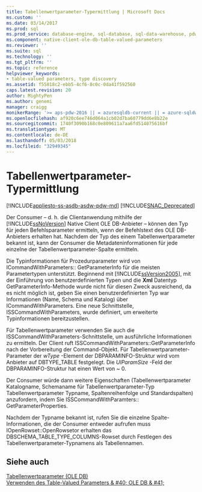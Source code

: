 ```yaml
---
title: Tabellenwertparameter-Typermittlung | Microsoft Docs
ms.custom: ''
ms.date: 03/14/2017
ms.prod: sql
ms.prod_service: database-engine, sql-database, sql-data-warehouse, pdw
ms.component: native-client-ole-db-table-valued-parameters
ms.reviewer: ''
ms.suite: sql
ms.technology: ''
ms.tgt_pltfrm: ''
ms.topic: reference
helpviewer_keywords:
- table-valued parameters, type discovery
ms.assetid: f55818c2-ebb5-4cf6-8c0c-0da41f592560
caps.latest.revision: 20
author: MightyPen
ms.author: genemi
manager: craigg
monikerRange: '>= aps-pdw-2016 || = azuresqldb-current || = azure-sqldw-latest || >= sql-server-2016 || = sqlallproducts-allversions'
ms.openlocfilehash: af920c6ee746d064a1cb02d7ba60779dd6e8b22e
ms.sourcegitcommit: 1740f3090b168c0e809611a7aa6fd514075616bf
ms.translationtype: MT
ms.contentlocale: de-DE
ms.lasthandoff: 05/03/2018
ms.locfileid: "32949345"
---
```

# <a name="table-valued-parameter-type-discovery"></a>Tabellenwertparameter-Typermittlung
[!INCLUDE[appliesto-ss-asdb-asdw-pdw-md](../../includes/appliesto-ss-asdb-asdw-pdw-md.md)]
[!INCLUDE[SNAC_Deprecated](../../includes/snac-deprecated.md)]

  Der Consumer – d. h. die Clientanwendung mithilfe der [!INCLUDE[ssNoVersion](../../includes/ssnoversion-md.md)] Native Client OLE DB-Anbieter – können den Typ für jeden Befehlsparameter ermitteln, wenn der Befehlstext des OLE DB-Anbieters erhalten hat. Nachdem der Typ des einem Tabellenwertparameter bekannt ist, kann der Consumer die Metadateninformationen für jede einzelne der Tabellenwertparameter-Spalte ermitteln.  
  
 Die Typinformationen für Prozedurparameter wird von ICommandWithParameters:: GetParameterInfo für die meisten Parametertypen unterstützt. Beginnend mit [!INCLUDE[ssVersion2005](../../includes/ssversion2005-md.md)], mit der Einführung von benutzerdefinierten Typen und die **Xml** Datentyp GetParameterInfo-Methode wurde nicht für diesen Zweck ausreichend, da es nicht möglich ist, geben Sie einen benutzerdefinierten Typ war Informationen (Name, Schema und Katalog) über ICommandWithParameters. Eine neue Schnittstelle, ISSCommandWithParameters, wurde definiert, um erweiterte Typinformationen bereitzustellen.  
  
 Für Tabellenwertparameter verwenden Sie auch die ISSCommandWithParameters-Schnittstelle, um ausführliche Informationen zu ermitteln. Der Client ruft ISSCommandWithParameters::GetParameterInfo nach der Vorbereitung der Command-Objekt. Für Tabellenwertparameter-Parameter der *wType* -Element der DBPARAMINFO-Struktur wird vom Anbieter auf DBTYPE_TABLE festgelegt. Die *UlParamSize* -Feld der DBPARAMINFO-Struktur hat einen Wert von ~ 0.  
  
 Der Consumer würde dann weitere Eigenschaften (Tabellenwertparameter Katalogname, Schemaname für Tabellenwertparameter-Typ Tabellenwertparameter Typname, Spaltenreihenfolge und Standardspalten) anzufordern, indem Sie ISSCommandWithParamters:: GetParameterProperties.  
  
 Nachdem der Typname bekannt ist, rufen Sie die einzelne Spalte-Informationen, die der Consumer entweder aufrufen muss IOpenRowset::OpenRowsetor erhalten das DBSCHEMA_TABLE_TYPE_COLUMNS-Rowset durch Festlegen des Tabellenwertparameter-Typnamens als Tabellennamen.  
  
## <a name="see-also"></a>Siehe auch  
 [Tabellenwertparameter &#40;OLE DB&#41;](../../relational-databases/native-client-ole-db-table-valued-parameters/table-valued-parameters-ole-db.md)   
 [Verwenden des Table-Valued Parameters & #40; OLE DB & #41;](../../relational-databases/native-client-ole-db-how-to/use-table-valued-parameters-ole-db.md)  
  
  

